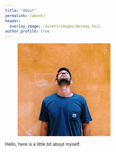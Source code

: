 ```yaml
---
title: "About"
permalink: /about/
header:
  overlay_image: /assets/images/Norway.heic
author_profile: true
---
```


<figure style="width: 300px" class="align-right">
  <a href="/assets/images/Profile Picture.jpeg"><img src="/assets/images/Profile Picture.jpeg"></a>
</figure> 

Hello, here is a little bit about myself.

